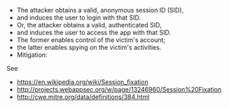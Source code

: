 
* The attacker obtains a valid, anonymous session ID (SID),
* and induces the user to login with that SID.
* Or, the attacker obtains a valid, authenticated SID,
* and induces the user to access the app with that SID.
* The former enables control of the victim's account;
* the latter enables spying on the victim's activities.
* Mitigation: 

See 

* https://en.wikipedia.org/wiki/Session_fixation
* http://projects.webappsec.org/w/page/13246960/Session%20Fixation
* http://cwe.mitre.org/data/definitions/384.html
